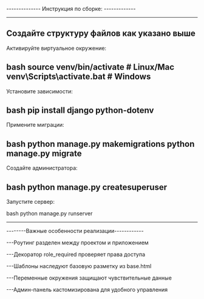 -------------- Инструкция по сборке: -------------
____________________________________________________
 Создайте структуру файлов как указано выше
--------------------------------------------------
Активируйте виртуальное окружение:

bash
source venv/bin/activate    # Linux/Mac
venv\Scripts\activate.bat   # Windows
-------------------------------------------------
Установите зависимости:

bash
pip install django python-dotenv
------------------------------------------------
Примените миграции:

bash
python manage.py makemigrations
python manage.py migrate
-----------------------------------------------
Создайте администратора:

bash
python manage.py createsuperuser
-----------------------------------------------
Запустите сервер:

bash
python manage.py runserver
_________________________________________________

--------Важные особенности реализации------------

---Роутинг разделен между проектом и приложением

---Декоратор role_required проверяет права доступа

---Шаблоны наследуют базовую разметку из base.html

---Переменные окружения защищают чувствительные данные

---Админ-панель кастомизирована для удобного управления
